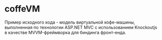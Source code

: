 # coffeVM
Пример исходного кода - модель виртуальной кофе-машины, выполненная по технологии ASP.NET MVC с использованием Knockoutjs 
в качестве MVVM-фреймворка для биндинга фронт-енда.
